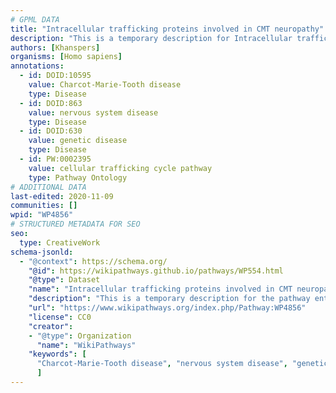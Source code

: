 ```yaml
---
# GPML DATA
title: "Intracellular trafficking proteins involved in CMT neuropathy"
description: "This is a temporary description for Intracellular trafficking proteins involved in CMT neuropathy"
authors: [Khanspers]
organisms: [Homo sapiens]
annotations:
  - id: DOID:10595
    value: Charcot-Marie-Tooth disease
    type: Disease
  - id: DOID:863
    value: nervous system disease
    type: Disease
  - id: DOID:630
    value: genetic disease
    type: Disease
  - id: PW:0002395
    value: cellular trafficking cycle pathway
    type: Pathway Ontology
# ADDITIONAL DATA
last-edited: 2020-11-09
communities: []
wpid: "WP4856"
# STRUCTURED METADATA FOR SEO
seo:
  type: CreativeWork
schema-jsonld:
  - "@context": https://schema.org/
    "@id": https://wikipathways.github.io/pathways/WP554.html
    "@type": Dataset
    "name": "Intracellular trafficking proteins involved in CMT neuropathy"
    "description": "This is a temporary description for the pathway entitled: Intracellular trafficking proteins involved in CMT neuropathy"
    "url": "https://www.wikipathways.org/index.php/Pathway:WP4856"
    "license": CC0
    "creator":
    - "@type": Organization
      "name": "WikiPathways"
    "keywords": [
      "Charcot-Marie-Tooth disease", "nervous system disease", "genetic disease", "cellular trafficking cycle pathway",
      ]
---
```


